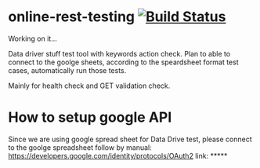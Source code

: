 # online-rest-testing [![Build Status](https://travis-ci.org/ycj28c/online-rest-testing.svg?branch=github)](https://travis-ci.org/ycj28c/online-rest-testing)

Working on it...

Data driver stuff test tool with keywords action check.
Plan to able to connect to the goolge sheets, according to the speardsheet format test cases, automatically run those tests.

Mainly for health check and GET validation check.

# How to setup google API

Since we are using google spread sheet for Data Drive test, please connect to the goolge spreadsheet follow by manual:
https://developers.google.com/identity/protocols/OAuth2
link: *****
